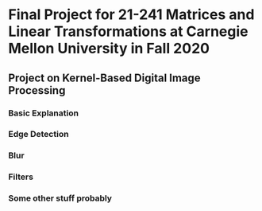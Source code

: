 # Final Project for 21-241 Matrices and Linear Transformations at Carnegie Mellon University in Fall 2020

## Project on Kernel-Based Digital Image Processing

### Basic Explanation

### Edge Detection

### Blur

### Filters

### Some other stuff probably


